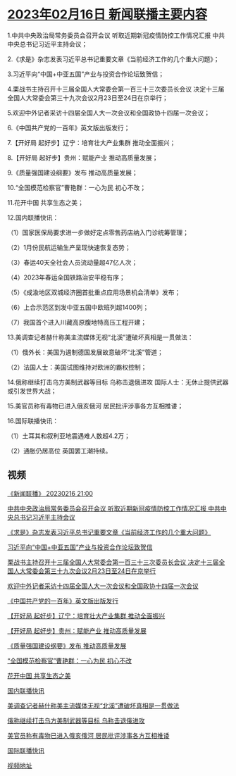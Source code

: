 # [2023年02月16日 新闻联播主要内容](https://tv.cctv.com/lm/xwlb/day/20230216.shtml)

1.中共中央政治局常务委员会召开会议 听取近期新冠疫情防控工作情况汇报 中共中央总书记习近平主持会议；

2.《求是》杂志发表习近平总书记重要文章《当前经济工作的几个重大问题》；

3.习近平向“中国+中亚五国”产业与投资合作论坛致贺信；

4.栗战书主持召开十三届全国人大常委会第一百三十三次委员长会议 决定十三届全国人大常委会第三十九次会议2月23日至24日在京举行；

5.欢迎中外记者采访十四届全国人大一次会议和全国政协十四届一次会议；

6.《中国共产党的一百年》英文版出版发行；

7.【开好局 起好步】辽宁：培育壮大产业集群 推动全面振兴；

8.【开好局 起好步】贵州：赋能产业 推动高质量发展；

9.《质量强国建设纲要》发布 推动高质量发展；

10.“全国模范检察官”曹艳群：一心为民 初心不改；

11.花开中国 共享生态之美；

12.国内联播快讯：

（1）国家医保局要求进一步做好定点零售药店纳入门诊统筹管理；

（2）1月份民航运输生产呈现快速恢复态势；

（3）春运40天全社会人员流动量超47亿人次；

（4）2023年春运全国铁路治安平稳有序；

（5）《成渝地区双城经济圈首批重点应用场景机会清单》发布；

（6）上合示范区到发中亚五国中欧班列超1400列；

（7）我国首个进入川藏高原腹地特高压工程开建；

13.美调查记者赫什称美主流媒体无视“北溪”遭破坏真相是一贯做法：

（1）俄外长：美国为遏制德国发展故意破坏“北溪”管道；

（2）法国人士：美国试图维持对欧洲的霸权控制；

14.俄称继续打击乌方美制武器等目标 乌称击退俄进攻 国际人士：无休止提供武器或引发世界大战；

15.美官员称有毒物已进入俄亥俄河 居民批评涉事各方互相推诿；

16.国际联播快讯：

（1）土耳其和叙利亚地震遇难人数超4.2万；

（2）通胀仍居高位 英国罢工潮持续。

## 视频

[《新闻联播》 20230216 21:00](https://tv.cctv.com/2023/02/16/VIDEhwnNapPAVhwk9er2YwK7230216.shtml)

[中共中央政治局常务委员会召开会议 听取近期新冠疫情防控工作情况汇报 中共中央总书记习近平主持会议](https://tv.cctv.com/2023/02/16/VIDEiw7YvYrZihE0bSzZwkMj230216.shtml)

[《求是》杂志发表习近平总书记重要文章《当前经济工作的几个重大问题》](https://tv.cctv.com/2023/02/16/VIDEpyvhHUDCSRaW0c8rLpKu230216.shtml)

[习近平向“中国+中亚五国”产业与投资合作论坛致贺信](https://tv.cctv.com/2023/02/16/VIDEPYYX0FBkRSe8BVeePdvx230216.shtml)

[栗战书主持召开十三届全国人大常委会第一百三十三次委员长会议 决定十三届全国人大常委会第三十九次会议2月23日至24日在京举行](https://tv.cctv.com/2023/02/16/VIDEoALSLPVP8FW2vSGa37n3230216.shtml)

[欢迎中外记者采访十四届全国人大一次会议和全国政协十四届一次会议](https://tv.cctv.com/2023/02/16/VIDEZrun3keFpDcGlhI12I3Z230216.shtml)

[《中国共产党的一百年》英文版出版发行](https://tv.cctv.com/2023/02/16/VIDEnJk80QT3JtPloICVtK7b230216.shtml)

[【开好局 起好步】辽宁：培育壮大产业集群 推动全面振兴](https://tv.cctv.com/2023/02/16/VIDEH5g4mjVPxJ8tMBHZkeXB230216.shtml)

[【开好局 起好步】贵州：赋能产业 推动高质量发展](https://tv.cctv.com/2023/02/16/VIDE1qzJLRRRKKGNUvl3B9rt230216.shtml)

[《质量强国建设纲要》发布 推动高质量发展](https://tv.cctv.com/2023/02/16/VIDEqDMTBIGexFpP0zAAhHzv230216.shtml)

[“全国模范检察官”曹艳群：一心为民 初心不改](https://tv.cctv.com/2023/02/16/VIDEaeBA0oH156Jiqt0dIeVN230216.shtml)

[花开中国 共享生态之美](https://tv.cctv.com/2023/02/16/VIDEigCvodirCmbHrMwPqyWQ230216.shtml)

[国内联播快讯](https://tv.cctv.com/2023/02/16/VIDEWU6Vdr7MZGexLAAf2KzI230216.shtml)

[美调查记者赫什称美主流媒体无视“北溪”遭破坏真相是一贯做法](https://tv.cctv.com/2023/02/16/VIDEy5Q4duhBtPUowtV2HU7p230216.shtml)

[俄称继续打击乌方美制武器等目标 乌称击退俄进攻](https://tv.cctv.com/2023/02/16/VIDENmzvcds5WYfuat9Wq27n230216.shtml)

[美官员称有毒物已进入俄亥俄河 居民批评涉事各方互相推诿](https://tv.cctv.com/2023/02/16/VIDEnWAdbJHCtj3cuvMYiLmf230216.shtml)

[国际联播快讯](https://tv.cctv.com/2023/02/16/VIDES42J0vlA3YEU9XtoKedc230216.shtml)

[视频地址](https://tv.cctv.com/lm/xwlb/day/20230216.shtml) 


